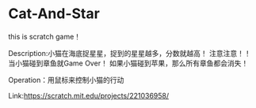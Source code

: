 # Cat-And-Star
this is scratch game！

Description:小猫在海底捉星星，捉到的星星越多，分数就越高！
注意注意！！
当小猫碰到章鱼就Game Over！
如果小猫碰到苹果，那么所有章鱼都会消失！

Operation：用鼠标来控制小猫的行动

Link:https://scratch.mit.edu/projects/221036958/
